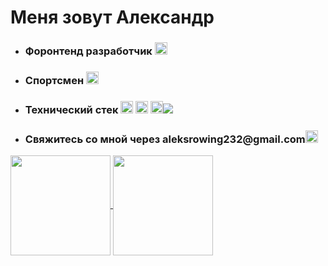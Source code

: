 
<h1>Меня зовут Александр</h1>

- <h3>Форонтенд разработчик <img src="https://img.icons8.com/ios/50/000000/developer--v2.gif" height='20px'/></h3>
- <h3>Спортсмен <img src="https://img.icons8.com/ios/20/000000/rowing-2--v2.gif"height='20px'/></h3>
- <h3>Технический стек <img src="https://img.icons8.com/ios/50/000000/react-native--v2.gif" height='20px'/> <img src="https://img.icons8.com/ios/50/000000/html-filetype--v2.gif" height='20px'/> <img src="https://img.icons8.com/ios/50/000000/javascript--v2.gif" height='20px'/><img src="https://img.icons8.com/ios-filled/20/000000/css-filetype.png"/></h3> 
- <h3>Свяжитесь со мной через aleksrowing232@gmail.com<img src="https://img.icons8.com/ios/50/000000/gmail--v2.gif" height='20px'/></h3>



<a href="https://github.com/anuraghazra/github-readme-stats">
  <img align="center" height = "160"  src="https://github-readme-stats.vercel.app/api?username=Aleksandr232&show_icons=true&theme=radical">
</a>
<a href="https://github.com/anuraghazra/github-readme-stats">
  <img align="center"  height = "160"  src="https://github-readme-stats.vercel.app/api/top-langs/?username=Aleksandr232&show_icons=true&theme=radical&langs_count=10&layout=compact" />
</a>
